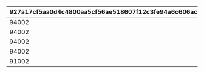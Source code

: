 |927a17cf5aa0d4c4800aa5cf56ae518607f12c3fe94a6c606ac47f6b27ab6dac|6da9519f2f5db4bf1c8463eb1248b3f59f7fd7a1f17f2ee4ea4753b4b42c977f|b677a1c30edadab679a5d22b784983db7a2f762cc8a69ced2aa0e4c8af5089d0|3b2b7a1adf3809320c3795adb752345db10d76a23f8ad21a0aff3a7f71acfd8b|35e0c02f5ec1b7bea3c8d805946f141d301f012eea0398582270b7915fa7dfda|fec596844be65fdf8f167529a642a964d960f99601d665c31661c319de1c6ed2|b4f0732c149d497e10a6d8c9d67313b8d38f68fa0eb6910d8e020242608b7184|58984dd9a0809854f8195e21af017218e86f7e7ecb4175fd90aed5a1fab6acf9|8023f3b3e20d7e651904d25e6d761ff047a91ab7dc934d46557996736925085d|0496091443f47be2101b7a5ca3ba200ae6298ab04a559d5c79fabbdd5ec20d3d|43d4a5286fbf0a3281d8294088e78a4ddfc0b2cbf6b02c3ece57f95155fb9ea6|ca87686c1611c51bf98fe0dbe7037f89f4b21801d11494ffd0709fbf2e6f40b8|
| --- | --- | --- | --- | --- | --- | --- | --- | --- | --- | --- | --- |
|94002|1|20003|23001|0|50003|804100101|1|1001|22003|0|10011|
|94002|4|91002|23001|1|50003|804100201|1|1002|22003|1|10021|
|94002|7|91002|23001|1|50003|804100301|1|1003|22003|4|10031|
|94002|10|91002|23001|1|50003|0|0|1004|22003|7|10040|
|91002|11|4104402|25021|0|21953|0|0|1005|140001|10|10050|